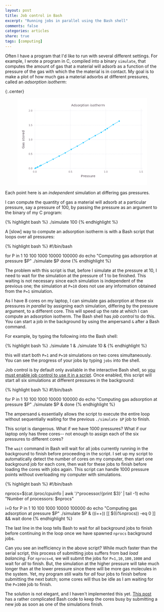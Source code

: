 ```yaml
---
layout: post
title: Job control in Bash
excerpt: "Running jobs in parallel using the Bash shell"
comments: false
categories: articles
share: true
tags: [computing]
---
```


Often I have a program that I'd like to run with several different settings. For example, I wrote a program in C, compiled into a binary `simulate`, that computes the amount of gas that a material will adsorb as a function of the pressure of the gas with which the the material is in contact. My goal is to make a plot of how much gas a material adsorbs at different pressures, called an *adsorption isotherm*:

{:.center}
<figure>
    <img src="/images/match.png" alt="image">
</figure>

Each point here is an *independent* simulation at differing gas pressures.

I can compute the quantity of gas a material will adsorb at a particular pressure, say a pressure of 100, by passing the pressure as an argument to the binary of my C program:

{% highlight bash %}
./simulate 100
{% endhighlight %}

A [slow] way to compute an adsorption isotherm is with a Bash script that loops over all pressures:

{% highlight bash %}
#!/bin/bash

for P in 1 10 100 1000 10000 100000
do
    echo "Computing gas adsorption at pressure $P"
    ./simulate $P
done
{% endhighlight %}

The problem with this script is that, before I simulate at the pressure at 10, I need to wait for the simulation at the pressure of 1 to be finished. This waiting is not necessary since each simulation is independent of the previous one; the simulation at `P=10` does not use any information obtained from the `P=1` simulation.

As I have 8 cores on my laptop, I can simulate gas adsorption at these six pressures *in parallel* by assigning each simulation, differing by the pressure argument, to a different core. This will speed up the rate at which I can compute an adsorption isotherm. The Bash shell has *job control* to do this. You can start a job in the background by using the ampersand `&` after a Bash command.

For example, by typing the following into the Bash shell:

{% highlight bash %}
./simulate 1 &
./simulate 10 &
{% endhighlight %}

this will start both `P=1` and `P=10` simulations on two cores simultaneously. You can see the progress of your jobs by typing `jobs` into the shell.

Job control is by default only available in the interactive Bash shell, so [you must enable job control to use it in a script](http://stackoverflow.com/questions/690266/why-cant-i-use-job-control-in-a-bash-script). Once enabled, this script will start all six simulations at different pressures in the background:

{% highlight bash %}
#!/bin/bash

for P in 1 10 100 1000 10000 100000
do
    echo "Computing gas adsorption at pressure $P"
    ./simulate $P &
done
{% endhighlight %}

The ampersand `&` essentially allows the script to execute the entire loop without sequentially waiting for the previous `./simulate $P` job to finish.

This script is dangerous. What if we have 1000 pressures? What if our laptop only has three cores-- not enough to assign each of the six pressures to different cores?

The `wait` command in Bash will wait for all jobs currently running in the background to finish before proceeding in the script. I set up my script to automatically detect the number of cores on my computer, then start one background job for each core, then wait for these jobs to finish before loading the cores with jobs again. This script can handle 1000 pressure points without overloading my computer with simulations.

{% highlight bash %}
#!/bin/bash

nprocs=$(cat /proc/cpuinfo | awk '/^processor/{print $3}' | tail -1)
echo "Number of processors: $nprocs"

i=0
for P in 1 10 100 1000 10000 100000
do
    echo "Computing gas adsorption at pressure $P"
    ./simulate $P &
    ((i++))
    [[ $((i%nprocs)) -eq 0 ]] && wait
done
{% endhighlight %}

The last line in the loop tells Bash to wait for all background jobs to finish before continuing in the loop once we have spawned `nprocs` background jobs.

Can you see an inefficiency in the above script? While much faster than the serial script, this process of submitting jobs suffers from bad *load balancing*. For `nprocs=4`, we will submit the jobs for `P=1,10,100,1000` and wait for *all* to finish. But, the simulation at the higher pressure will take much longer than at the lower pressure since there will be more gas molecules in the system. Yet, my program still waits for *all* four jobs to finish before submitting the next batch; some cores will thus be idle as I am waiting for the `P=1000` job to finish.

The solution is not elegant, and I haven't implemented this yet. [This post](http://prll.sourceforge.net/shell_parallel.html) has a rather complicated Bash code to keep the cores busy by submitting a new job as soon as one of the simulations finish.

